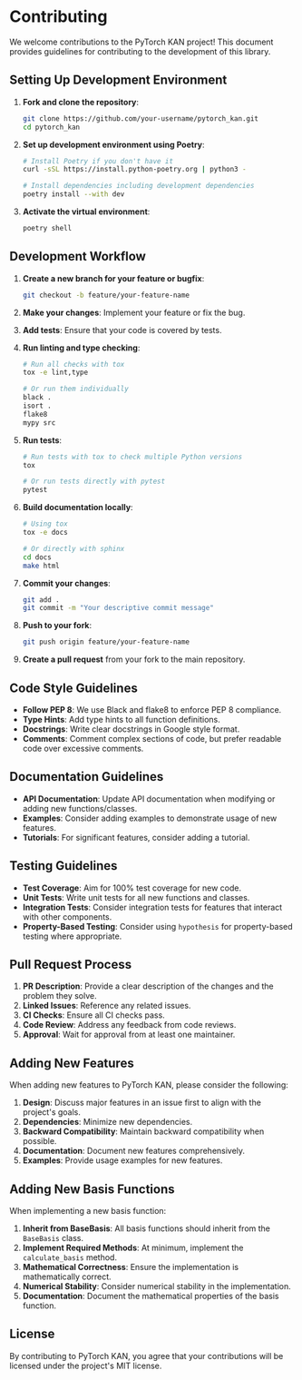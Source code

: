 # Contributing

We welcome contributions to the PyTorch KAN project! This document provides guidelines for contributing to the development of this library.

## Setting Up Development Environment

1. **Fork and clone the repository**:
   ```bash
   git clone https://github.com/your-username/pytorch_kan.git
   cd pytorch_kan
   ```

2. **Set up development environment using Poetry**:
   ```bash
   # Install Poetry if you don't have it
   curl -sSL https://install.python-poetry.org | python3 -

   # Install dependencies including development dependencies
   poetry install --with dev
   ```

3. **Activate the virtual environment**:
   ```bash
   poetry shell
   ```

## Development Workflow

1. **Create a new branch for your feature or bugfix**:
   ```bash
   git checkout -b feature/your-feature-name
   ```

2. **Make your changes**: Implement your feature or fix the bug.

3. **Add tests**: Ensure that your code is covered by tests.

4. **Run linting and type checking**:
   ```bash
   # Run all checks with tox
   tox -e lint,type

   # Or run them individually
   black .
   isort .
   flake8
   mypy src
   ```

5. **Run tests**:
   ```bash
   # Run tests with tox to check multiple Python versions
   tox

   # Or run tests directly with pytest
   pytest
   ```

6. **Build documentation locally**:
   ```bash
   # Using tox
   tox -e docs

   # Or directly with sphinx
   cd docs
   make html
   ```

7. **Commit your changes**:
   ```bash
   git add .
   git commit -m "Your descriptive commit message"
   ```

8. **Push to your fork**:
   ```bash
   git push origin feature/your-feature-name
   ```

9. **Create a pull request** from your fork to the main repository.

## Code Style Guidelines

- **Follow PEP 8**: We use Black and flake8 to enforce PEP 8 compliance.
- **Type Hints**: Add type hints to all function definitions.
- **Docstrings**: Write clear docstrings in Google style format.
- **Comments**: Comment complex sections of code, but prefer readable code over excessive comments.

## Documentation Guidelines

- **API Documentation**: Update API documentation when modifying or adding new functions/classes.
- **Examples**: Consider adding examples to demonstrate usage of new features.
- **Tutorials**: For significant features, consider adding a tutorial.

## Testing Guidelines

- **Test Coverage**: Aim for 100% test coverage for new code.
- **Unit Tests**: Write unit tests for all new functions and classes.
- **Integration Tests**: Consider integration tests for features that interact with other components.
- **Property-Based Testing**: Consider using `hypothesis` for property-based testing where appropriate.

## Pull Request Process

1. **PR Description**: Provide a clear description of the changes and the problem they solve.
2. **Linked Issues**: Reference any related issues.
3. **CI Checks**: Ensure all CI checks pass.
4. **Code Review**: Address any feedback from code reviews.
5. **Approval**: Wait for approval from at least one maintainer.

## Adding New Features

When adding new features to PyTorch KAN, please consider the following:

1. **Design**: Discuss major features in an issue first to align with the project's goals.
2. **Dependencies**: Minimize new dependencies.
3. **Backward Compatibility**: Maintain backward compatibility when possible.
4. **Documentation**: Document new features comprehensively.
5. **Examples**: Provide usage examples for new features.

## Adding New Basis Functions

When implementing a new basis function:

1. **Inherit from BaseBasis**: All basis functions should inherit from the `BaseBasis` class.
2. **Implement Required Methods**: At minimum, implement the `calculate_basis` method.
3. **Mathematical Correctness**: Ensure the implementation is mathematically correct.
4. **Numerical Stability**: Consider numerical stability in the implementation.
5. **Documentation**: Document the mathematical properties of the basis function.

## License

By contributing to PyTorch KAN, you agree that your contributions will be licensed under the project's MIT license.